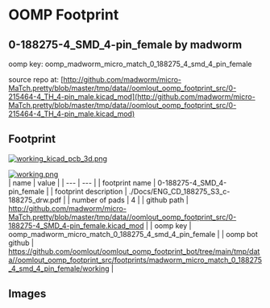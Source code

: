 # OOMP Footprint  
## 0-188275-4_SMD_4-pin_female  by madworm  
  
oomp key: oomp_madworm_micro_match_0_188275_4_smd_4_pin_female  
  
source repo at: [http://github.com/madworm/micro-MaTch.pretty/blob/master/tmp/data//oomlout_oomp_footprint_src/0-215464-4_TH_4-pin_male.kicad_mod](http://github.com/madworm/micro-MaTch.pretty/blob/master/tmp/data//oomlout_oomp_footprint_src/0-215464-4_TH_4-pin_male.kicad_mod)  
## Footprint  
  
[![working_kicad_pcb_3d.png](working_kicad_pcb_3d_600.png)](working_kicad_pcb_3d.png)  
  
[![working.png](working_600.png)](working.png)  
| name | value | 
| --- | --- | 
| footprint name | 0-188275-4_SMD_4-pin_female | 
| footprint description | ./Docs/ENG_CD_188275_S3_c-188275_drw.pdf | 
| number of pads | 4 | 
| github path | http://github.com/madworm/micro-MaTch.pretty/blob/master/tmp/data//oomlout_oomp_footprint_src/0-188275-4_SMD_4-pin_female.kicad_mod | 
| oomp key | oomp_madworm_micro_match_0_188275_4_smd_4_pin_female | 
| oomp bot github | https://github.com/oomlout/oomlout_oomp_footprint_bot/tree/main/tmp/data//oomlout_oomp_footprint_src/footprints/madworm_micro_match_0_188275_4_smd_4_pin_female/working | 
## Images  
